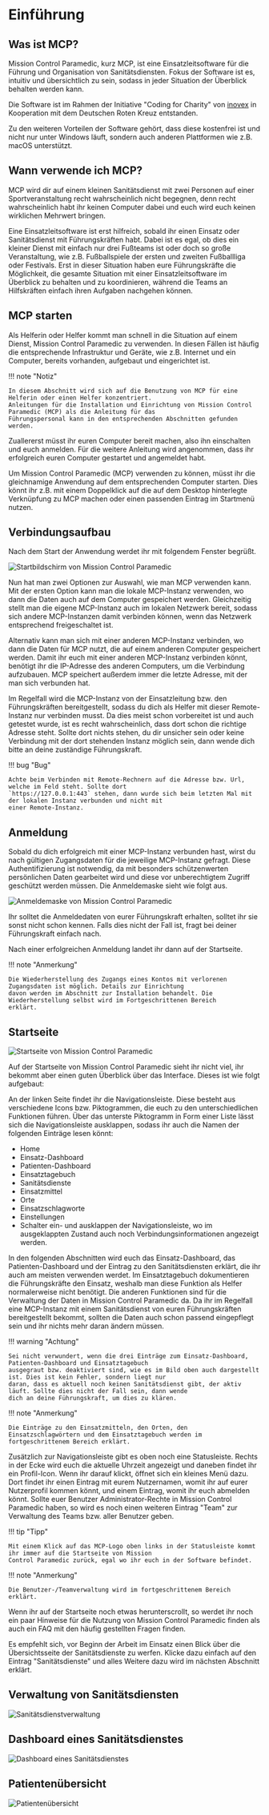 # Einführung

## Was ist MCP?

Mission Control Paramedic, kurz MCP, ist eine Einsatzleitsoftware für die Führung und Organisation von Sanitätsdiensten.
Fokus der Software ist es, intuitiv und übersichtlich zu sein, sodass in jeder Situation der Überblick behalten werden 
kann.

Die Software ist im Rahmen der Initiative "Coding for Charity" von [inovex](https://www.inovex.de/) in Kooperation mit 
dem Deutschen Roten Kreuz entstanden.

Zu den weiteren Vorteilen der Software gehört, dass diese kostenfrei ist und nicht nur unter Windows läuft, sondern auch
anderen Plattformen wie z.B. macOS unterstützt.

## Wann verwende ich MCP?

MCP wird dir auf einem kleinen Sanitätsdienst mit zwei Personen auf einer Sportveranstaltung recht wahrscheinlich nicht 
begegnen, denn recht wahrscheinlich habt ihr keinen Computer dabei und euch wird euch keinen wirklichen Mehrwert 
bringen.

Eine Einsatzleitsoftware ist erst hilfreich, sobald ihr einen Einsatz oder Sanitätsdienst mit Führungskräften habt. 
Dabei ist es egal, ob dies ein kleiner Dienst mit einfach nur drei Fußteams ist oder doch so große Veranstaltung, wie 
z.B. Fußballspiele der ersten und zweiten Fußballliga oder Festivals. Erst in dieser Situation haben eure Führungskräfte
die Möglichkeit, die gesamte Situation mit einer Einsatzleitsoftware im Überblick zu behalten und zu koordinieren, 
während die Teams an Hilfskräften einfach ihren Aufgaben nachgehen können.

## MCP starten

Als Helferin oder Helfer kommt man schnell in die Situation auf einem Dienst, Mission Control Paramedic zu verwenden. In
diesen Fällen ist häufig die entsprechende Infrastruktur und Geräte, wie z.B. Internet und ein Computer, bereits 
vorhanden, aufgebaut und eingerichtet ist.

!!! note "Notiz"

    In diesem Abschnitt wird sich auf die Benutzung von MCP für eine Helferin oder einen Helfer konzentriert. 
    Anleitungen für die Installation und Einrichtung von Mission Control Paramedic (MCP) als die Anleitung für das
    Führungspersonal kann in den entsprechenden Abschnitten gefunden werden.

Zuallererst müsst ihr euren Computer bereit machen, also ihn einschalten und euch anmelden. Für die weitere Anleitung 
wird angenommen, dass ihr erfolgreich euren Computer gestartet und angemeldet habt.

Um Mission Control Paramedic (MCP) verwenden zu können, müsst ihr die gleichnamige Anwendung auf dem entsprechenden 
Computer starten. Dies könnt ihr z.B. mit einem Doppelklick auf die auf dem Desktop hinterlegte Verknüpfung zu MCP 
machen oder einen passenden Eintrag im Startmenü nutzen.

## Verbindungsaufbau

Nach dem Start der Anwendung werdet ihr mit folgendem Fenster begrüßt.

![Startbildschirm von Mission Control Paramedic](assets/Startbildschirm.png)

Nun hat man zwei Optionen zur Auswahl, wie man MCP verwenden kann. Mit der ersten Option kann man die lokale MCP-Instanz
verwenden, wo dann die Daten auch auf dem Computer gespeichert werden. Gleichzeitig stellt man die eigene MCP-Instanz 
auch im lokalen Netzwerk bereit, sodass sich andere MCP-Instanzen damit verbinden können, wenn das Netzwerk entsprechend
freigeschaltet ist.

Alternativ kann man sich mit einer anderen MCP-Instanz verbinden, wo dann die Daten für MCP nutzt, die auf einem anderen
Computer gespeichert werden. Damit ihr euch mit einer anderen MCP-Instanz verbinden könnt, benötigt ihr die IP-Adresse
des anderen Computers, um die Verbindung aufzubauen. MCP speichert außerdem immer die letzte Adresse, mit der man sich
verbunden hat.

Im Regelfall wird die MCP-Instanz von der Einsatzleitung bzw. den Führungskräften bereitgestellt, sodass du dich als 
Helfer mit dieser Remote-Instanz nur verbinden musst. Da dies meist schon vorbereitet ist und auch getestet wurde, ist
es recht wahrscheinlich, dass dort schon die richtige Adresse steht. Sollte dort nichts stehen, du dir unsicher sein 
oder keine Verbindung mit der dort stehenden Instanz möglich sein, dann wende dich bitte an deine zuständige 
Führungskraft.

!!! bug "Bug"

    Achte beim Verbinden mit Remote-Rechnern auf die Adresse bzw. Url, welche im Feld steht. Sollte dort 
    `https://127.0.0.1:443` stehen, dann wurde sich beim letzten Mal mit der lokalen Instanz verbunden und nicht mit 
    einer Remote-Instanz.

## Anmeldung

Sobald du dich erfolgreich mit einer MCP-Instanz verbunden hast, wirst du nach gültigen Zugangsdaten für die jeweilige
MCP-Instanz gefragt. Diese Authentifizierung ist notwendig, da mit besonders schützenwerten persönlichen Daten 
gearbeitet wird und diese vor unberechtigtem Zugriff geschützt werden müssen. Die Anmeldemaske sieht wie folgt aus.

![Anmeldemaske von Mission Control Paramedic](assets/Anmeldebildschirm.png)

Ihr solltet die Anmeldedaten von eurer Führungskraft erhalten, solltet ihr sie sonst nicht schon kennen. Falls dies 
nicht der Fall ist, fragt bei deiner Führungskraft einfach nach.

Nach einer erfolgreichen Anmeldung landet ihr dann auf der Startseite.

!!! note "Anmerkung"

    Die Wiederherstellung des Zugangs eines Kontos mit verlorenen Zugangsdaten ist möglich. Details zur Einrichtung 
    davon werden im Abschnitt zur Installation behandelt. Die Wiederherstellung selbst wird im Fortgeschrittenen Bereich
    erklärt.

## Startseite

![Startseite von Mission Control Paramedic](assets/Startseite.png)

Auf der Startseite von Mission Control Paramedic sieht ihr nicht viel, ihr bekommt aber einen guten Überblick über das
Interface. Dieses ist wie folgt aufgebaut:

An der linken Seite findet ihr die Navigationsleiste. Diese besteht aus verschiedene Icons bzw. Piktogrammen, die euch 
zu den unterschiedlichen Funktionen führen. Über das unterste Piktogramm in Form einer Liste lässt sich die 
Navigationsleiste ausklappen, sodass ihr auch die Namen der folgenden Einträge lesen könnt:

- Home
- Einsatz-Dashboard
- Patienten-Dashboard
- Einsatztagebuch
- Sanitätsdienste
- Einsatzmittel
- Orte
- Einsatzschlagworte
- Einstellungen
- Schalter ein- und ausklappen der Navigationsleiste, wo im ausgeklappten Zustand auch noch Verbindungsinformationen 
  angezeigt werden.

In den folgenden Abschnitten wird euch das Einsatz-Dashboard, das Patienten-Dashboard und der Eintrag zu den 
Sanitätsdiensten erklärt, die ihr auch am meisten verwenden werdet. Im Einsatztagebuch dokumentieren die Führungskräfte
den Einsatz, weshalb man diese Funktion als Helfer normalerweise nicht benötigt. Die anderen Funktionen sind für die 
Verwaltung der Daten in Mission Control Paramedic da. Da ihr im Regelfall eine MCP-Instanz mit einem Sanitätsdienst von
euren Führungskräften bereitgestellt bekommt, sollten die Daten auch schon passend eingepflegt sein und ihr nichts mehr
daran ändern müssen.

!!! warning "Achtung"

    Sei nicht verwundert, wenn die drei Einträge zum Einsatz-Dashboard, Patienten-Dashboard und Einsatztagebuch 
    ausgegraut bzw. deaktiviert sind, wie es im Bild oben auch dargestellt ist. Dies ist kein Fehler, sondern liegt nur
    daran, dass es aktuell noch keinen Sanitätsdienst gibt, der aktiv läuft. Sollte dies nicht der Fall sein, dann wende
    dich an deine Führungskraft, um dies zu klären.

!!! note "Anmerkung"
    
    Die Einträge zu den Einsatzmitteln, den Orten, den Einsatzschlagwörtern und dem Einsatztagebuch werden im 
    fortgeschrittenem Bereich erklärt.

Zusätzlich zur Navigationsleiste gibt es oben noch eine Statusleiste. Rechts in der Ecke wird euch die aktuelle Uhrzeit
angezeigt und daneben findet ihr ein Profil-Icon. Wenn ihr darauf klickt, öffnet sich ein kleines Menü dazu. Dort 
findet ihr einen Eintrag mit eurem Nutzernamen, womit ihr auf eurer Nutzerprofil kommen könnt, und einem Eintrag, womit
ihr euch abmelden könnt. Sollte euer Benutzer Administrator-Rechte in Mission Control Paramedic haben, so wird es noch
einen weiteren Eintrag "Team" zur Verwaltung des Teams bzw. aller Benutzer geben.

!!! tip "Tipp"

    Mit einem Klick auf das MCP-Logo oben links in der Statusleiste kommt ihr immer auf die Startseite von Mission 
    Control Paramedic zurück, egal wo ihr euch in der Software befindet.

!!! note "Anmerkung"

    Die Benutzer-/Teamverwaltung wird im fortgeschrittenem Bereich erklärt.

Wenn ihr auf der Startseite noch etwas herunterscrollt, so werdet ihr noch ein paar Hinweise für die Nutzung von Mission
Control Paramedic finden als auch ein FAQ mit den häufig gestellten Fragen finden.

Es empfehlt sich, vor Beginn der Arbeit im Einsatz einen Blick über die Übersichtsseite der Sanitätsdienste zu werfen. 
Klicke dazu einfach auf den Eintrag "Sanitätsdienste" und alles Weitere dazu wird im nächsten Abschnitt erklärt.

## Verwaltung von Sanitätsdiensten

![Sanitätsdienstverwaltung](assets/Sandienst_Verwaltung.png)

## Dashboard eines Sanitätsdienstes

![Dashboard eines Sanitätsdienstes](assets/Dashboard.png)

## Patientenübersicht

![Patientenübersicht](assets/Patientenuebersicht.png)